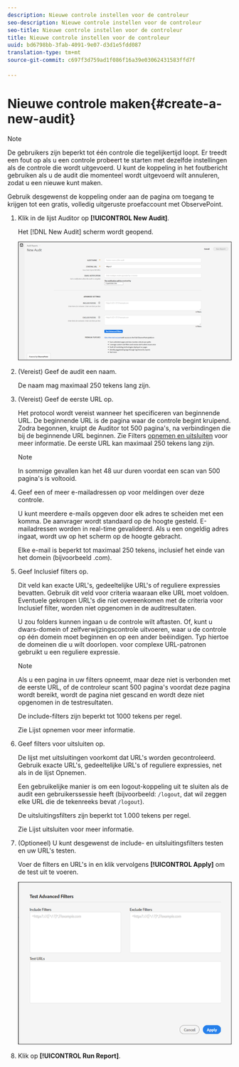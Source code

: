 ```yaml
---
description: Nieuwe controle instellen voor de controleur
seo-description: Nieuwe controle instellen voor de controleur
seo-title: Nieuwe controle instellen voor de controleur
title: Nieuwe controle instellen voor de controleur
uuid: bd6798bb-3fab-4091-9e07-d3d1e5fdd087
translation-type: tm+mt
source-git-commit: c697f3d759ad1f086f16a39e03062431583ffd7f

---
```



# Nieuwe controle maken{#create-a-new-audit}

>[!NOTE]
>
>De gebruikers zijn beperkt tot één controle die tegelijkertijd loopt. Er treedt een fout op als u een controle probeert te starten met dezelfde instellingen als de controle die wordt uitgevoerd. U kunt de koppeling in het foutbericht gebruiken als u de audit die momenteel wordt uitgevoerd wilt annuleren, zodat u een nieuwe kunt maken.

Gebruik desgewenst de koppeling onder aan de pagina om toegang te krijgen tot een gratis, volledig uitgeruste proefaccount met ObservePoint.

1. Klik in de lijst Auditor op **[!UICONTROL New Audit]**.

   Het [!DNL New Audit] scherm wordt geopend.

   ![](assets/config.png)

1. (Vereist) Geef de audit een naam.

   De naam mag maximaal 250 tekens lang zijn.
1. (Vereist) Geef de eerste URL op.

   Het protocol wordt vereist wanneer het specificeren van beginnende URL. De beginnende URL is de pagina waar de controle begint kruipend. Zodra begonnen, kruipt de Auditor tot 500 pagina&#39;s, na verbindingen die bij de beginnende URL beginnen. Zie Filters [opnemen en uitsluiten](../create-audit/filters.md#concept-23531490bb124981ba807ed1806e3257) voor meer informatie. De eerste URL kan maximaal 250 tekens lang zijn.

   >[!NOTE]
   >
   >In sommige gevallen kan het 48 uur duren voordat een scan van 500 pagina&#39;s is voltooid.

1. Geef een of meer e-mailadressen op voor meldingen over deze controle.

   U kunt meerdere e-mails opgeven door elk adres te scheiden met een komma. De aanvrager wordt standaard op de hoogte gesteld. E-mailadressen worden in real-time gevalideerd. Als u een ongeldig adres ingaat, wordt uw op het scherm op de hoogte gebracht.

   Elke e-mail is beperkt tot maximaal 250 tekens, inclusief het einde van het domein (bijvoorbeeld .com).
1. Geef Inclusief filters op.

   Dit veld kan exacte URL&#39;s, gedeeltelijke URL&#39;s of reguliere expressies bevatten. Gebruik dit veld voor criteria waaraan elke URL moet voldoen. Eventuele gekropen URL&#39;s die niet overeenkomen met de criteria voor Inclusief filter, worden niet opgenomen in de auditresultaten.

   U zou folders kunnen ingaan u de controle wilt aftasten. Of, kunt u dwars-domein of zelfverwijzingscontrole uitvoeren, waar u de controle op één domein moet beginnen en op een ander beëindigen. Typ hiertoe de domeinen die u wilt doorlopen. voor complexe URL-patronen gebruikt u een reguliere expressie.

   >[!NOTE]
   >
   >Als u een pagina in uw filters opneemt, maar deze niet is verbonden met de eerste URL, of de controleur scant 500 pagina&#39;s voordat deze pagina wordt bereikt, wordt de pagina niet gescand en wordt deze niet opgenomen in de testresultaten.

   De include-filters zijn beperkt tot 1000 tekens per regel.

   Zie Lijst [](../create-audit/filters.md#section-7626060a56a24b658f8c05f031ac3f5f) opnemen voor meer informatie.
1. Geef filters voor uitsluiten op.

   De lijst met uitsluitingen voorkomt dat URL&#39;s worden gecontroleerd. Gebruik exacte URL&#39;s, gedeeltelijke URL&#39;s of reguliere expressies, net als in de lijst Opnemen.

   Een gebruikelijke manier is om een logout-koppeling uit te sluiten als de audit een gebruikerssessie heeft (bijvoorbeeld: `/logout`, dat wil zeggen elke URL die de tekenreeks bevat `/logout`).

   De uitsluitingsfilters zijn beperkt tot 1.000 tekens per regel.

   Zie Lijst [](../create-audit/filters.md#section-00aa5e10c878473b91ba0844bebe7ca9) uitsluiten voor meer informatie.
1. (Optioneel) U kunt desgewenst de include- en uitsluitingsfilters testen en uw URL&#39;s testen.

   Voer de filters en URL&#39;s in en klik vervolgens **[!UICONTROL Apply]** om de test uit te voeren.

   ![](assets/test-advanced-filters.png)

1. Klik op **[!UICONTROL Run Report]**.
